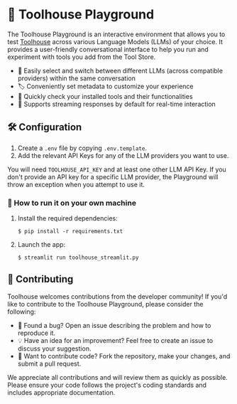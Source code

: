 # 💬 Toolhouse Playground

The Toolhouse Playground is an interactive environment that allows you to test [Toolhouse](https://toolhouse.ai) across various Language Models (LLMs) of your choice. It provides a user-friendly conversational interface to help you run and experiment with tools you add from the Tool Store.

- 🔄 Easily select and switch between different LLMs (across compatible providers) within the same conversation
- 🏷️ Conveniently set metadata to customize your experience
- 🧰 Quickly check your installed tools and their functionalities
- 🌊 Supports streaming responses by default for real-time interaction

## 🛠️ Configuration

1. Create a `.env` file by copying `.env.template`.
1. Add the relevant API Keys for any of the LLM providers you want to use.

You will need `TOOLHOUSE_API_KEY` and at least one other LLM API Key. If you don't provide an API key for a specific LLM provider, the Playground will throw an exception when you attempt to use it.

### 🚀 How to run it on your own machine


1. Install the required dependencies:

   ```
   $ pip install -r requirements.txt
   ```

2. Launch the app:

   ```
   $ streamlit run toolhouse_streamlit.py
   ```

## 🤝 Contributing

Toolhouse welcomes contributions from the developer community! If you'd like to contribute to the Toolhouse Playground, please consider the following:

- 🐛 Found a bug? Open an issue describing the problem and how to reproduce it.
- 💡 Have an idea for an improvement? Feel free to create an issue to discuss your suggestion.
- 🔧 Want to contribute code? Fork the repository, make your changes, and submit a pull request.

We appreciate all contributions and will review them as quickly as possible. Please ensure your code follows the project's coding standards and includes appropriate documentation.